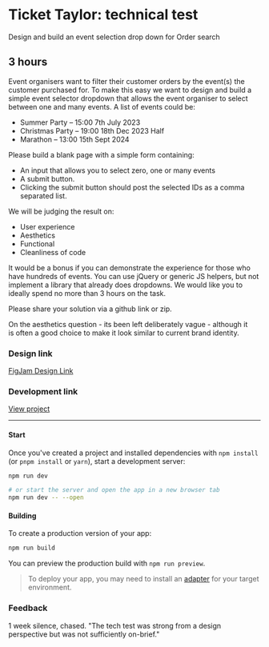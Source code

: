 # Ticket Taylor: technical test

Design and build an event selection drop down for Order search

## 3 hours

Event organisers want to filter their customer orders by the event(s) the customer purchased for. To make this easy we want to design and build a simple event selector dropdown that allows the event organiser to select between one and many events.
A list of events could be:

- Summer Party – 15:00 7th July 2023
- Christmas Party – 19:00 18th Dec 2023 Half
- Marathon – 13:00 15th Sept 2024

Please build a blank page with a simple form containing:

- An input that allows you to select zero, one or many events
- A submit button.
- Clicking the submit button should post the selected IDs as a comma separated list.

We will be judging the result on:

- User experience
- Aesthetics
- Functional
- Cleanliness of code

It would be a bonus if you can demonstrate the experience for those who have hundreds of events. You can use jQuery or generic JS helpers, but not implement a library that already does dropdowns. We would like you to ideally spend no more than 3 hours on the task.

Please share your solution via a github link or zip.

On the aesthetics question - its been left deliberately vague - although it is often a good choice to make it look similar to current brand identity.

### Design link

[FigJam Design Link](https://www.figma.com/file/zlAlZNys72W27nQbRlGKAt/Ticket-Taylor?type=whiteboard&node-id=0%3A1&t=OZSLrt8siKvW7Gbf-1)

### Development link

[View project](https://preeminent-cascaron-6fc63d.netlify.app/)

---

#### Start

Once you've created a project and installed dependencies with `npm install` (or `pnpm install` or `yarn`), start a development server:

```bash
npm run dev

# or start the server and open the app in a new browser tab
npm run dev -- --open
```

#### Building

To create a production version of your app:

```bash
npm run build
```

You can preview the production build with `npm run preview`.

> To deploy your app, you may need to install an [adapter](https://kit.svelte.dev/docs/adapters) for your target environment.

### Feedback

1 week silence, chased.
"The tech test was strong from a design perspective but was not sufficiently on-brief."
